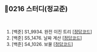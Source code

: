 ## 📘0216 스터디(정교준)
</br>

1. [백준] S1_9934.	완전 이진 트리 [[정답코드](https://github.com/daejeon5-algostudy/AlgorithmStudy/blob/main/%EC%8A%A4%ED%84%B0%EB%94%94/0216/%EC%A0%95%EA%B5%90%EC%A4%80/S1_9934_%EC%99%84%EC%A0%84%EC%9D%B4%EC%A7%84%ED%8A%B8%EB%A6%AC.md)]
2. [백준] S5_1476.	날짜 계산 [[정답코드](https://github.com/daejeon5-algostudy/AlgorithmStudy/blob/main/%EC%8A%A4%ED%84%B0%EB%94%94/0216/%EC%A0%95%EA%B5%90%EC%A4%80/S5_1476_%EB%82%A0%EC%A7%9C%EA%B3%84%EC%82%B0.md)]
3. [백준] S4_1026.	보물 [[정답코드](https://github.com/daejeon5-algostudy/AlgorithmStudy/blob/main/%EC%8A%A4%ED%84%B0%EB%94%94/0216/%EC%A0%95%EA%B5%90%EC%A4%80/S4_1026_%EB%B3%B4%EB%AC%BC.md)]
